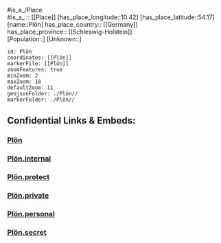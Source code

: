 ﻿---
location: [54.17,10.42] 
mapzoom: [7,12] 
mapmarker: city 
type: City
tags:
- geo/City


SpocWebEntityId: 33417
isDeleted: false
confidential: public

---
#is_a_/Place  
#is_a_ :: [[Place]] 
[has_place_longitude::10.42] 
[has_place_latitude::54.17] 
[name::Plön] 
has_place_country:: [[Germany]]  
has_place_province:: [[Schleswig-Holstein]]  
[Population::] 
[Unknown::] 


```leaflet
id: Plön
coordinates: [[Plön]] 
markerFile: [[Plön]] 
zoomFeatures: true 
minZoom: 2 
maxZoom: 18
defaultZoom: 11
geojsonFolder: ./Plön//
markerFolder: ./Plön//

```


## Confidential Links & Embeds: 

### [Plön](/_public/Earth/Continent/Europe/Europe~Central/Germany/Germany~West/Schleswig-Holstein/counties~SH/Plön.md) 

### [Plön.internal](/_internal/Earth/Continent/Europe/Europe~Central/Germany/Germany~West/Schleswig-Holstein/counties~SH/Plön.internal.md) 

### [Plön.protect](/_protect/Earth/Continent/Europe/Europe~Central/Germany/Germany~West/Schleswig-Holstein/counties~SH/Plön.protect.md) 

### [Plön.private](/_private/Earth/Continent/Europe/Europe~Central/Germany/Germany~West/Schleswig-Holstein/counties~SH/Plön.private.md) 

### [Plön.personal](/_personal/Earth/Continent/Europe/Europe~Central/Germany/Germany~West/Schleswig-Holstein/counties~SH/Plön.personal.md) 

### [Plön.secret](/_secret/Earth/Continent/Europe/Europe~Central/Germany/Germany~West/Schleswig-Holstein/counties~SH/Plön.secret.md) 

